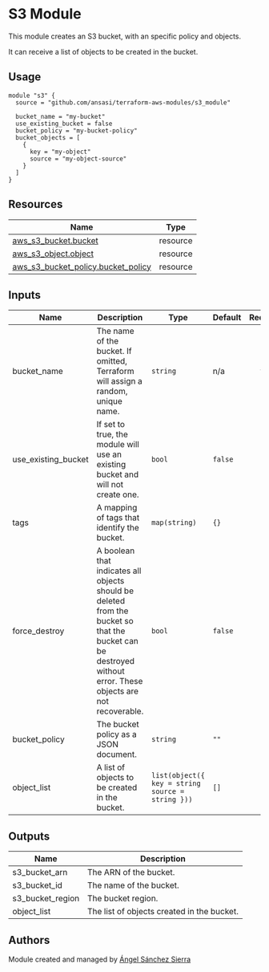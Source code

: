# S3 Module

This module creates an S3 bucket, with an specific policy and objects.

It can receive a list of objects to be created in the bucket.

## Usage

```hcl
module "s3" {
  source = "github.com/ansasi/terraform-aws-modules/s3_module"

  bucket_name = "my-bucket"
  use_existing_bucket = false
  bucket_policy = "my-bucket-policy"
  bucket_objects = [
    {
      key = "my-object"
      source = "my-object-source"
    }
  ]
}
```

## Resources

| Name | Type |
|------|------|
| [aws_s3_bucket.bucket](https://registry.terraform.io/providers/hashicorp/aws/latest/docs/resources/s3_bucket) | resource |
| [aws_s3_object.object](https://registry.terraform.io/providers/hashicorp/aws/latest/docs/resources/s3_object) | resource |
| [aws_s3_bucket_policy.bucket_policy](https://registry.terraform.io/providers/hashicorp/aws/latest/docs/resources/s3_bucket_policy) | resource |

## Inputs

| Name | Description | Type | Default | Required |
|------|-------------|------|---------|:--------:|
| bucket\_name | The name of the bucket. If omitted, Terraform will assign a random, unique name. | `string` | n/a | yes |
| use\_existing\_bucket | If set to true, the module will use an existing bucket and will not create one. | `bool` | `false` | no |
| tags | A mapping of tags that identify the bucket. | `map(string)` | `{}` | no |
| force\_destroy | A boolean that indicates all objects should be deleted from the bucket so that the bucket can be destroyed without error. These objects are not recoverable. | `bool` | `false` | no |
| bucket\_policy | The bucket policy as a JSON document. | `string` | `""` | no |
| object\_list | A list of objects to be created in the bucket. | `list(object({ key = string source = string }))` | `[]` | no |

## Outputs

| Name | Description |
|------|-------------|
| s3\_bucket\_arn | The ARN of the bucket. |
| s3\_bucket\_id | The name of the bucket. |
| s3\_bucket\_region | The bucket region. |
| object\_list | The list of objects created in the bucket. |

## Authors

Module created and managed by [Ángel Sánchez Sierra](https://github.com/ansasi)
